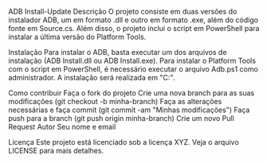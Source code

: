 ADB Install-Update
Descrição
O projeto consiste em duas versões do instalador ADB, um em formato .dll e outro em formato .exe, além do código fonte em Source.cs. Além disso, o projeto inclui o script em PowerShell para instalar a última versão do Platform Tools.

Instalação
Para instalar o ADB, basta executar um dos arquivos de instalação (ADB Install.dll ou ADB Install.exe). Para instalar o Platform Tools com o script em PowerShell, é necessário executar o arquivo Adb.ps1 como administrador. A instalação será realizada em "C:".

Como contribuir
Faça o fork do projeto
Crie uma nova branch para as suas modificações (git checkout -b minha-branch)
Faça as alterações necessárias e faça commit (git commit -am "Minhas modificações")
Faça push para a branch (git push origin minha-branch)
Crie um novo Pull Request
Autor
Seu nome e email

Licença
Este projeto está licenciado sob a licença XYZ. Veja o arquivo LICENSE para mais detalhes.
